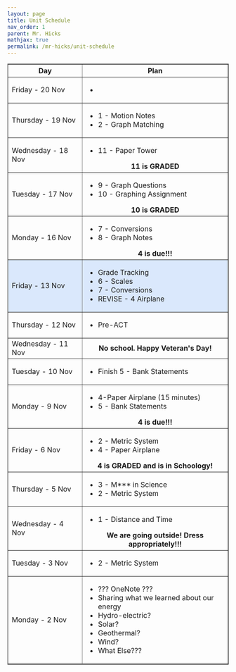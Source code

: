 ```yaml
---
layout: page
title: Unit Schedule
nav_order: 1
parent: Mr. Hicks
mathjax: true
permalink: /mr-hicks/unit-schedule
---
```

<table class="s_table_border" border="1">
<thead>
    <tr>
        <th>Day</th>
        <th>Plan</th>
    </tr>
</thead>
<tbody>
<tr>
    <td>Friday - 20 Nov</td>
    <td>
        <ul>
            <li></li>
        </ul>
    </td>
</tr>
<tr>
    <td>Thursday - 19 Nov</td>
    <td>
        <ul>
            <li>1 - Motion Notes</li>
            <li>2 - Graph Matching</li>
        </ul>
    </td>
</tr>
<tr>
    <td>Wednesday - 18 Nov</td>
    <td>
        <ul>
            <li>11 - Paper Tower</li>
        </ul>
        <center><b>
            11 is GRADED
        </b></center>
    </td> 
</tr>
<tr>
    <td>Tuesday - 17 Nov</td>
    <td>
        <ul>
            <li>9 - Graph Questions</li>
            <li>10 - Graphing Assignment</li>
        </ul>
        <center><b>
            10 is GRADED
        </b></center>
    </td>
</tr>
<tr>
    <td>Monday - 16 Nov</td>
    <td>
        <ul>
            <li>7 - Conversions</li>
            <li>8 - Graph Notes</li>
        </ul>
        <center><b>
            4 is due!!!
        </b></center>
    </td>
</tr>
<tr style="background-color: #dae8fc;">
    <td>Friday - 13 Nov</td>
    <td>
        <ul>
            <li>Grade Tracking</li>
            <li>6 - Scales</li>
            <li>7 - Conversions</li>
            <li>REVISE - 4 Airplane</li>
        </ul>
    </td>
</tr>
<tr>
    <td>Thursday - 12 Nov</td>
    <td>
        <ul>
            <li>Pre-ACT</li>
        </ul>
    </td>
</tr>
<tr>
    <td>Wednesday - 11 Nov</td>
    <td>
        <center><b>
            No school.  Happy Veteran's Day!
        </b></center>
    </td>
</tr>
<tr>
    <td>Tuesday - 10 Nov</td>
    <td>
        <ul>
            <li>Finish 5 - Bank Statements</li>
        </ul>
    </td>
</tr>
<tr>
    <td>Monday - 9 Nov</td>
    <td>
        <ul>
            <li>4-Paper Airplane (15 minutes)</li>
            <li>5 - Bank Statements</li>
        </ul>
        <center><b>
            4 is due!!!
        </b></center>
    </td>
</tr>
<tr>
    <td>Friday - 6 Nov</td>
    <td>
        <ul>
            <li>2 - Metric System</li>
            <li>4 - Paper Airplane</li>
        </ul>
        <center><b>
            4 is GRADED and is in Schoology!
        </b></center>
    </td>
</tr>
<tr>
    <td>Thursday - 5 Nov</td>
    <td>
        <ul>
            <li>3 - M*** in Science</li>
            <li>2 - Metric System</li>
        </ul>
    </td>
</tr>
<tr>
    <td>Wednesday - 4 Nov</td>
    <td>
        <ul>
            <li>1 - Distance and Time</li>
        </ul>
        <center><b>
            We are going outside! Dress appropriately!!!
        </b></center>
    </td>
</tr>
<tr>
    <td>Tuesday - 3 Nov</td>
    <td>
        <ul>
            <li>2 - Metric System</li>
        </ul>
    </td>
</tr>
<tr>
    <td>Monday - 2 Nov</td>
    <td>
        <ul>
            <li>??? OneNote ???</li>
            <li>Sharing what we learned about our energy</li>
            <li>Hydro-electric?</li>
            <li>Solar?</li>
            <li>Geothermal?</li>
            <li>Wind?</li>
            <li>What Else???</li>
        </ul>
        <!-- <center><b>

            </b></center> -->
    </td>
</tr>
</tbody>
</table>

# Parent Links
  * [Here is a link to the parent notebook.](https://usd475-my.sharepoint.com/:o:/g/personal/jeffreyhicks_usd475_org/Ev5RzL1Le8xOiJYuyba-qp0BUFaSZUgUYlGMzjUSEZt0ag?e=igjaJ0){: .btn .btn-outline}
  * [Video overview of the unit schedule](https://jchs-science.github.io/mr-hicks/vids/unit-schedule.mp4){: .btn .btn-outline}